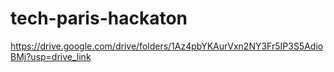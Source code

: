 # tech-paris-hackaton


https://drive.google.com/drive/folders/1Az4pbYKAurVxn2NY3Fr5IP3S5AdioBMj?usp=drive_link
